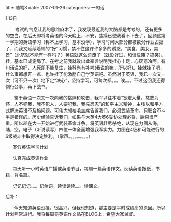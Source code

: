 title: 随笔3
date: 2007-01-26
categories: 一句话

1.13日

        考试的气息让我的思维麻木了，我发现最近我的大脑都是考考的，还有更多的空白。在后天即将考英语的今天晚上，不安，焦躁已使我看不下去了，回顾这第一学期的英语学习（称不上学习，基本没学），学习时间大部分都被数分作业占据了，而我又延续着懒的“好”习惯，禁不住这许许多多的诱惑，“美食，美女，美景”（北航就不能有一样吗？）英语就这么荒废了（就没好过，和谈荒废？搞笑）。挂，基本已成定局了。在考之前我就敢出此豪言说明我挂心十足，心灰意冷阿。有句话说的好，人死即不能复生，挂科尚有补考(我说的嘛，所以好)。挂就挂了吧，什么事都想开一点．也许挂了能激励自己学英语吧。虽然对于英语，我已一次又一次（可不只一次）地下定“决心”，坚持学习，可每次都。。。唉。。。不过这回我还得例行公事，再下战书。

       鉴于英语一次又一次向我的挑衅和攻击，我军以往本着“宽宏大量，慈悲为怀，人不犯我，我不犯人，人要犯我，我先忍忍”的和平主义精神，主张以和平方式解决英语不及格问题。可伟大领袖毛主席告诉我们，必须武装革命，只联合不斗争是错误的。历史经验告诉我们，如果与大英4大英6妥协处理必将，后果很严重。所以趁在大一开始进行武装革命斗争，将英语赶尽杀绝，从现在力图从海，陆，空，电子（听说读写）四位一体全面增强我军实力。力图在4级和可能进行的6级战斗中取得决定胜利。（掌声。。。。。。。。。）

      寒假英语学习计划

      认真完成英语作业

      每天听一小时英语广播或英语节目，每周一篇英语作文。阅读英语报纸，书籍，背名篇。

      记记记记。。。记单词。读读读读。。。读课文。

后补：

       今天知道英语没挂，很高兴，但我也知道，那主要是平时成绩高的原因。所以计划照常进行。我将每周将英语作文贴在BLOG上，希望大家监督。
